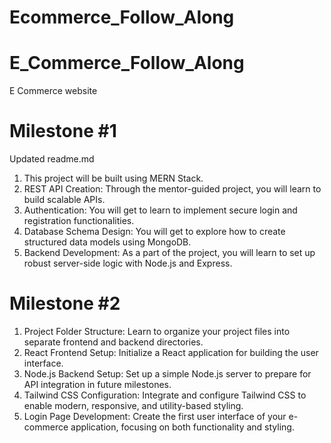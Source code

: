 # Ecommerce_Follow_Along

# E_Commerce_Follow_Along
E Commerce website 

# Milestone #1
Updated readme.md 

1) This project will be built using MERN Stack.
2) REST API Creation: Through the mentor-guided project, you will learn to build scalable APIs.
3) Authentication: You will get to learn to implement secure login and registration functionalities. 
4) Database Schema Design: You will get to explore how to create structured data models using MongoDB.
5) Backend Development: As a part of the project, you will learn to set up robust server-side logic with Node.js and Express.

# Milestone #2
1) Project Folder Structure: Learn to organize your project files into separate frontend and backend directories.
2) React Frontend Setup: Initialize a React application for building the user interface.
3) Node.js Backend Setup: Set up a simple Node.js server to prepare for API integration in future milestones.
4) Tailwind CSS Configuration: Integrate and configure Tailwind CSS to enable modern, responsive, and utility-based styling.
5) Login Page Development: Create the first user interface of your e-commerce application, focusing on both functionality and styling.